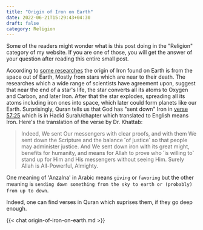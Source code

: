 ```yaml
---
title: "Origin of Iron on Earth"
date: 2022-06-21T15:29:43+04:30
draft: false
category: Religion
---
```


Some of the readers might wonder what is this post doing in the "Religion" category of my website.
If you are one of those, you will get the answer of your question after reading this entire small post.

According to [some researches](https://www.newscientist.com/article/dn27570-supernova-space-bullets-could-have-seeded-earths-iron-core/) the origin of Iron found on Earth is from the space out of Earth,
Mostly from stars which are near to their death.
The researches which a wide range of scientists have agreement upon, suggest that near the end of a star's life, the star converts all its atoms to Oxygen and Carbon, and later Iron.
After that the star explodes, spreading all its atoms including iron ones into space, which later could form planets like our Earth.
Surprisingly, Quran tells us that God has "sent down" Iron in [verse 57:25](https://quran.com/57/25) which is in Hadid Surah/chapter which translated to English means Iron. Here's the translation of the verse by Dr. Khattab:

> Indeed, We sent Our messengers with clear proofs, and with them We sent down the Scripture and the balance ˹of justice˺ so that people may administer justice. And We sent down iron with its great might, benefits for humanity, and means for Allah to prove who ˹is willing to˺ stand up for Him and His messengers without seeing Him. Surely Allah is All-Powerful, Almighty.

One meaning of 'Anzalna' in Arabic means `giving` or `favoring` but the other meaning is `sending down something from the sky to earth or (probably) from up to down`.

Indeed, one can find verses in Quran which suprises them, if they go deep enough.

{{< chat origin-of-iron-on-earth.md >}}
